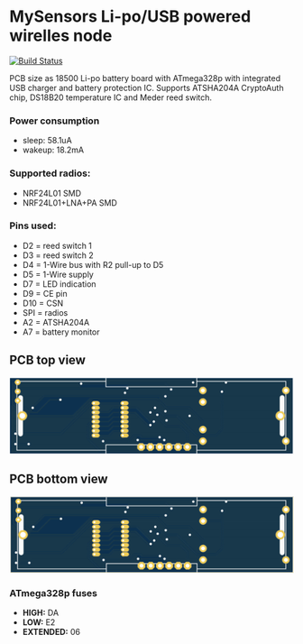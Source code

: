 # MySensors Li-po/USB powered wirelles node
[![Build Status](https://travis-ci.org/pilotak/MySLipo.svg?branch=master)](https://travis-ci.org/pilotak/MySLipo)

PCB size as 18500 Li-po battery board with ATmega328p with integrated USB charger and battery protection IC. Supports ATSHA204A CryptoAuth chip, DS18B20 temperature IC and Meder reed switch.

### Power consumption
* sleep: 58.1uA
* wakeup: 18.2mA

### Supported radios:
* NRF24L01 SMD
* NRF24L01+LNA+PA SMD

### Pins used:
* D2 = reed switch 1
* D3 = reed switch 2
* D4 = 1-Wire bus with R2 pull-up to D5
* D5 = 1-Wire supply
* D7 = LED indication
* D9 = CE pin
* D10 = CSN
* SPI = radios
* A2 = ATSHA204A
* A7 = battery monitor

## PCB top view
![PCB top view](./images/MySLipo_v2.0_Top.png)
## PCB bottom view
![PCB bottom view](./images/MySLipo_v2.0_Bottom.png)

### ATmega328p fuses
- **HIGH:** DA
- **LOW:** E2
- **EXTENDED:** 06
